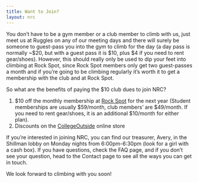 ```yaml
---
title: Want to Join?
layout: nrc
---
```

You don’t have to be a gym member or a club member to climb with us, just meet us at Ruggles on any of our meeting days and there will surely be someone to guest-pass you into the gym to climb for the day (a day pass is normally ~$20, but with a guest pass it is $10, plus $4 if you need to rent gear/shoes). However, this should really only be used to dip your feet into climbing at Rock Spot, since Rock Spot members only get two guest-passes a month and if you’re going to be climbing regularly it’s worth it to get a membership with the club and at Rock Spot.

So what are the benefits of paying the $10 club dues to join NRC?

1. $10 off the monthly membership at [Rock Spot](http://southboston.rockspotclimbing.com/) for the next year (Student memberships are usually $59/month, club members’ are $49/month. If you need to rent gear/shoes, it is an additional $10/month for either plan).
2. Discounts on the [CollegeOutside](https://www.collegeoutside.com/) online store

If you’re interested in joining NRC, you can find our treasurer, Avery, in the Shillman lobby on Monday nights from 6:00pm-6:30pm (look for a girl with a cash box). If you have questions, check the FAQ page, and if you don’t see your question, head to the Contact page to see all the ways you can get in touch.

We look forward to climbing with you soon!
